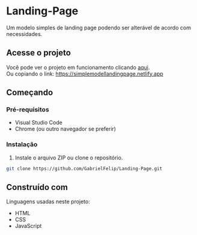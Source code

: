 # Landing-Page

Um modelo simples de landing page podendo ser alterável de acordo com necessidades.

## Acesse o projeto

Você pode ver o projeto em funcionamento clicando <a href="https://simplemodellandingpage.netlify.app" target="_blank">aqui</a>. <br>
Ou copiando o link: https://simplemodellandingpage.netlify.app

## Começando

### Pré-requisitos

* Visual Studio Code
* Chrome (ou outro navegador se preferir)

### Instalação

1. Instale o arquivo ZIP ou clone o repositório.

```sh
git clone https://github.com/GabrielFelip/Landing-Page.git
```

## Construído com

Linguagens usadas neste projeto: 

* HTML
* CSS
* JavaScript
